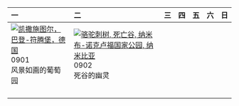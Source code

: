 | 一                                                                                                                                                                                                 | 二                                                                                                                                                                                                      | 三   | 四   | 五   | 六   | 日   |
|:--------------------------------------------------------------------------------------------------------------------------------------------------------------------------------------------------|:-------------------------------------------------------------------------------------------------------------------------------------------------------------------------------------------------------|:----|:----|:----|:----|:----|
| [![](https://www.bing.com/th?id=OHR.FieldKaiserstuhl_ZH-CN0467488834_320x240.jpg "凯撒施图尔，巴登-符腾堡，德国")](https://www.bing.com/th?id=OHR.FieldKaiserstuhl_ZH-CN0467488834_UHD.jpg)<br>0901<br>风景如画的葡萄园 | [![](https://www.bing.com/th?id=OHR.DeadvleiTrees_ZH-CN0967414858_320x240.jpg "骆驼刺树, 死亡谷, 纳米布-诺克卢福国家公园, 纳米比亚")](https://www.bing.com/th?id=OHR.DeadvleiTrees_ZH-CN0967414858_UHD.jpg)<br>0902<br>死谷的幽灵 |     |     |     |     |     |
|                                                                                                                                                                                                   |                                                                                                                                                                                                        |     |     |     |     |     |
|                                                                                                                                                                                                   |                                                                                                                                                                                                        |     |     |     |     |     |
|                                                                                                                                                                                                   |                                                                                                                                                                                                        |     |     |     |     |     |
|                                                                                                                                                                                                   |                                                                                                                                                                                                        |     |     |     |     |     |